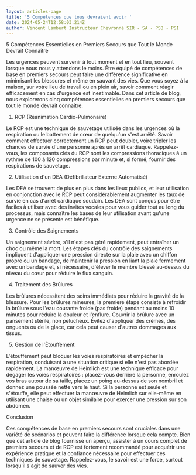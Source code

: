 ```yaml
---
layout: articles-page
title: '5 Compétences que tous devraient avoir '
date: 2024-05-24T12:58:03.214Z
author: Vincent Lambert Instructeur Chevronné SIR - SA - PSB - PSI
---
```

5 Compétences Essentielles en Premiers Secours que Tout le Monde Devrait Connaître

Les urgences peuvent survenir à tout moment et en tout lieu, souvent lorsque nous nous y attendons le moins. Être équipé de compétences de base en premiers secours peut faire une différence significative en minimisant les blessures et même en sauvant des vies. Que vous soyez à la maison, sur votre lieu de travail ou en plein air, savoir comment réagir efficacement en cas d'urgence est inestimable. Dans cet article de blog, nous explorerons cinq compétences essentielles en premiers secours que tout le monde devrait connaître.



1. RCP (Réanimation Cardio-Pulmonaire)

Le RCP est une technique de sauvetage utilisée dans les urgences où la respiration ou le battement de cœur de quelqu'un s'est arrêté. Savoir comment effectuer correctement un RCP peut doubler, voire tripler les chances de survie d'une personne après un arrêt cardiaque. Rappelez-vous, les composants clés du RCP sont les compressions thoraciques à un rythme de 100 à 120 compressions par minute et, si formé, fournir des respirations de sauvetage.



2. Utilisation d'un DEA (Défibrillateur Externe Automatisé)

Les DEA se trouvent de plus en plus dans les lieux publics, et leur utilisation en conjonction avec le RCP peut considérablement augmenter les taux de survie en cas d'arrêt cardiaque soudain. Les DEA sont conçus pour être faciles à utiliser avec des invites vocales pour vous guider tout au long du processus, mais connaître les bases de leur utilisation avant qu'une urgence ne se présente est bénéfique.



3. Contrôle des Saignements

Un saignement sévère, s'il n'est pas géré rapidement, peut entraîner un choc ou même la mort. Les étapes clés du contrôle des saignements impliquent d'appliquer une pression directe sur la plaie avec un chiffon propre ou un bandage, de maintenir la pression en liant la plaie fermement avec un bandage et, si nécessaire, d'élever le membre blessé au-dessus du niveau du cœur pour réduire le flux sanguin.



4. Traitement des Brûlures

Les brûlures nécessitent des soins immédiats pour réduire la gravité de la blessure. Pour les brûlures mineures, la première étape consiste à refroidir la brûlure sous l'eau courante froide (pas froide) pendant au moins 10 minutes pour réduire la douleur et l'enflure. Couvrir la brûlure avec un pansement stérile, non pelucheux. Évitez d'appliquer des crèmes, des onguents ou de la glace, car cela peut causer d'autres dommages aux tissus.



5. Gestion de l'Étouffement

L'étouffement peut bloquer les voies respiratoires et empêcher la respiration, conduisant à une situation critique si elle n'est pas abordée rapidement. La manœuvre de Heimlich est une technique efficace pour dégager les voies respiratoires : placez-vous derrière la personne, enroulez vos bras autour de sa taille, placez un poing au-dessus de son nombril et donnez une poussée nette vers le haut. Si la personne est seule et s'étouffe, elle peut effectuer la manœuvre de Heimlich sur elle-même en utilisant une chaise ou un objet similaire pour exercer une pression sur son abdomen.



Conclusion

Ces compétences de base en premiers secours sont cruciales dans une variété de scénarios et peuvent faire la différence lorsque cela compte. Bien que cet article de blog fournisse un aperçu, assister à un cours complet de premiers secours et de RCP est fortement recommandé pour acquérir une expérience pratique et la confiance nécessaire pour effectuer ces techniques de sauvetage. Rappelez-vous, le savoir est une force, surtout lorsqu'il s'agit de sauver des vies.
